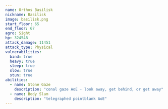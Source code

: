 ```yaml
---
name: Orthos Basilisk
nickname: Basilisk
image: basilisk.png
start_floor: 65
end_floor: 67
agro: Sight
hp: 324548
attack_damage: 11451
attack_type: Physical
vulnerabilities:
  bind: true
  heavy: true
  sleep: true
  slow: true
  stun: true
abilities:
  - name: Stone Gaze
    description: "conal gaze AoE - look away, get behind, or get away"
  - name: Body Slam
    description: "telegraphed pointblank AoE"
---
```

